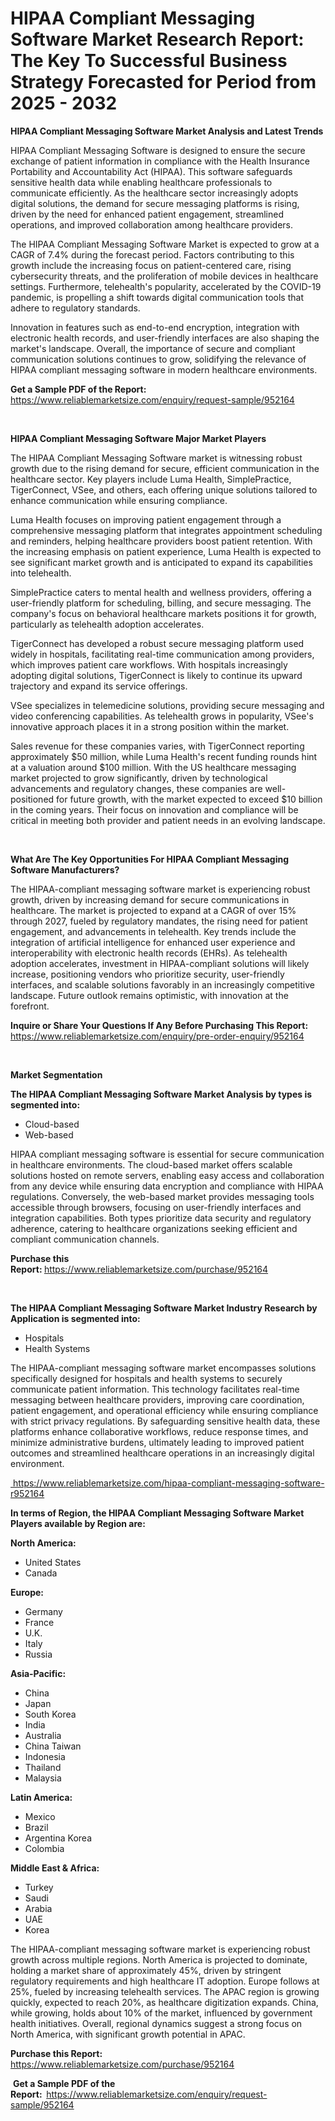 <p><h1>HIPAA Compliant Messaging Software Market Research Report: The Key To Successful Business Strategy Forecasted for Period from 2025 - 2032</h1></p><p><strong>HIPAA Compliant Messaging Software Market Analysis and Latest Trends</strong></p>
<p><p>HIPAA Compliant Messaging Software is designed to ensure the secure exchange of patient information in compliance with the Health Insurance Portability and Accountability Act (HIPAA). This software safeguards sensitive health data while enabling healthcare professionals to communicate efficiently. As the healthcare sector increasingly adopts digital solutions, the demand for secure messaging platforms is rising, driven by the need for enhanced patient engagement, streamlined operations, and improved collaboration among healthcare providers.</p><p>The HIPAA Compliant Messaging Software Market is expected to grow at a CAGR of 7.4% during the forecast period. Factors contributing to this growth include the increasing focus on patient-centered care, rising cybersecurity threats, and the proliferation of mobile devices in healthcare settings. Furthermore, telehealth's popularity, accelerated by the COVID-19 pandemic, is propelling a shift towards digital communication tools that adhere to regulatory standards. </p><p>Innovation in features such as end-to-end encryption, integration with electronic health records, and user-friendly interfaces are also shaping the market's landscape. Overall, the importance of secure and compliant communication solutions continues to grow, solidifying the relevance of HIPAA compliant messaging software in modern healthcare environments.</p></p>
<p><strong>Get a Sample PDF of the Report:&nbsp;</strong> <a href="https://www.reliablemarketsize.com/enquiry/request-sample/952164?utm_campaign=2931&utm_medium=2&utm_source=Github&utm_content=ia&utm_term=17042025&utm_id=hipaa-compliant-messaging-software">https://www.reliablemarketsize.com/enquiry/request-sample/952164</a></p>
<p>&nbsp;</p>
<p><strong>HIPAA Compliant Messaging Software Major Market Players</strong></p>
<p><p>The HIPAA Compliant Messaging Software market is witnessing robust growth due to the rising demand for secure, efficient communication in the healthcare sector. Key players include Luma Health, SimplePractice, TigerConnect, VSee, and others, each offering unique solutions tailored to enhance communication while ensuring compliance.</p><p>Luma Health focuses on improving patient engagement through a comprehensive messaging platform that integrates appointment scheduling and reminders, helping healthcare providers boost patient retention. With the increasing emphasis on patient experience, Luma Health is expected to see significant market growth and is anticipated to expand its capabilities into telehealth.</p><p>SimplePractice caters to mental health and wellness providers, offering a user-friendly platform for scheduling, billing, and secure messaging. The company's focus on behavioral healthcare markets positions it for growth, particularly as telehealth adoption accelerates.</p><p>TigerConnect has developed a robust secure messaging platform used widely in hospitals, facilitating real-time communication among providers, which improves patient care workflows. With hospitals increasingly adopting digital solutions, TigerConnect is likely to continue its upward trajectory and expand its service offerings.</p><p>VSee specializes in telemedicine solutions, providing secure messaging and video conferencing capabilities. As telehealth grows in popularity, VSee's innovative approach places it in a strong position within the market.</p><p>Sales revenue for these companies varies, with TigerConnect reporting approximately $50 million, while Luma Health's recent funding rounds hint at a valuation around $100 million. With the US healthcare messaging market projected to grow significantly, driven by technological advancements and regulatory changes, these companies are well-positioned for future growth, with the market expected to exceed $10 billion in the coming years. Their focus on innovation and compliance will be critical in meeting both provider and patient needs in an evolving landscape.</p></p>
<p>&nbsp;</p>
<p><strong>What Are The Key Opportunities For HIPAA Compliant Messaging Software Manufacturers?</strong></p>
<p><p>The HIPAA-compliant messaging software market is experiencing robust growth, driven by increasing demand for secure communications in healthcare. The market is projected to expand at a CAGR of over 15% through 2027, fueled by regulatory mandates, the rising need for patient engagement, and advancements in telehealth. Key trends include the integration of artificial intelligence for enhanced user experience and interoperability with electronic health records (EHRs). As telehealth adoption accelerates, investment in HIPAA-compliant solutions will likely increase, positioning vendors who prioritize security, user-friendly interfaces, and scalable solutions favorably in an increasingly competitive landscape. Future outlook remains optimistic, with innovation at the forefront.</p></p>
<p><strong>Inquire or Share Your Questions If Any Before Purchasing This Report:</strong> <a href="https://www.reliablemarketsize.com/enquiry/pre-order-enquiry/952164?utm_campaign=2931&utm_medium=2&utm_source=Github&utm_content=ia&utm_term=17042025&utm_id=hipaa-compliant-messaging-software">https://www.reliablemarketsize.com/enquiry/pre-order-enquiry/952164</a></p>
<p>&nbsp;</p>
<p><strong>Market Segmentation</strong></p>
<p><strong>The HIPAA Compliant Messaging Software Market Analysis by types is segmented into:</strong></p>
<p><ul><li>Cloud-based</li><li>Web-based</li></ul></p>
<p><p>HIPAA compliant messaging software is essential for secure communication in healthcare environments. The cloud-based market offers scalable solutions hosted on remote servers, enabling easy access and collaboration from any device while ensuring data encryption and compliance with HIPAA regulations. Conversely, the web-based market provides messaging tools accessible through browsers, focusing on user-friendly interfaces and integration capabilities. Both types prioritize data security and regulatory adherence, catering to healthcare organizations seeking efficient and compliant communication channels.</p></p>
<p><strong>Purchase this Report:&nbsp;</strong><a href="https://www.reliablemarketsize.com/purchase/952164?utm_campaign=2931&utm_medium=2&utm_source=Github&utm_content=ia&utm_term=17042025&utm_id=hipaa-compliant-messaging-software">https://www.reliablemarketsize.com/purchase/952164</a></p>
<p>&nbsp;</p>
<p><strong>The HIPAA Compliant Messaging Software Market Industry Research by Application is segmented into:</strong></p>
<p><ul><li>Hospitals</li><li>Health Systems</li></ul></p>
<p><p>The HIPAA-compliant messaging software market encompasses solutions specifically designed for hospitals and health systems to securely communicate patient information. This technology facilitates real-time messaging between healthcare providers, improving care coordination, patient engagement, and operational efficiency while ensuring compliance with strict privacy regulations. By safeguarding sensitive health data, these platforms enhance collaborative workflows, reduce response times, and minimize administrative burdens, ultimately leading to improved patient outcomes and streamlined healthcare operations in an increasingly digital environment.</p></p>
<p><a href="https://www.reliablemarketsize.com/hipaa-compliant-messaging-software-r952164?utm_campaign=2931&utm_medium=2&utm_source=Github&utm_content=ia&utm_term=17042025&utm_id=hipaa-compliant-messaging-software">&nbsp;https://www.reliablemarketsize.com/hipaa-compliant-messaging-software-r952164</a></p>
<p><strong>In terms of Region, the HIPAA Compliant Messaging Software Market Players available by Region are:</strong></p>
<p>
    <p> <strong> North America: </strong>
        <ul>
            <li>United States</li>
            <li>Canada</li>
        </ul>
        </p> 
    <p> <strong> Europe: </strong>
        <ul>
            <li>Germany</li>
            <li>France</li>
            <li>U.K.</li>
            <li>Italy</li>
            <li>Russia</li>
        </ul>
        </p> 
    <p> <strong> Asia-Pacific: </strong>
        <ul>
            <li>China</li>
            <li>Japan</li>
            <li>South Korea</li>
            <li>India</li>
            <li>Australia</li>
            <li>China Taiwan</li>
            <li>Indonesia</li>
            <li>Thailand</li>
            <li>Malaysia</li>
        </ul>
        </p> 
    <p> <strong> Latin America: </strong>
        <ul>
            <li>Mexico</li>
            <li>Brazil</li>
            <li>Argentina Korea</li>
            <li>Colombia</li>
        </ul>
        </p> 
    <p> <strong> Middle East & Africa: </strong>
        <ul>
            <li>Turkey</li>
            <li>Saudi</li>
            <li>Arabia</li>
            <li>UAE</li>
            <li>Korea</li>
        </ul>
    </p>
    </p>
<p><p>The HIPAA-compliant messaging software market is experiencing robust growth across multiple regions. North America is projected to dominate, holding a market share of approximately 45%, driven by stringent regulatory requirements and high healthcare IT adoption. Europe follows at 25%, fueled by increasing telehealth services. The APAC region is growing quickly, expected to reach 20%, as healthcare digitization expands. China, while growing, holds about 10% of the market, influenced by government health initiatives. Overall, regional dynamics suggest a strong focus on North America, with significant growth potential in APAC.</p></p>
<p><strong>Purchase this Report: </strong><a href="https://www.reliablemarketsize.com/purchase/952164?utm_campaign=2931&utm_medium=2&utm_source=Github&utm_content=ia&utm_term=17042025&utm_id=hipaa-compliant-messaging-software">https://www.reliablemarketsize.com/purchase/952164</a></p>
<p>&nbsp;<strong>Get a Sample PDF of the Report:&nbsp;&nbsp;</strong><a href="https://www.reliablemarketsize.com/enquiry/request-sample/952164?utm_campaign=2931&utm_medium=2&utm_source=Github&utm_content=ia&utm_term=17042025&utm_id=hipaa-compliant-messaging-software">https://www.reliablemarketsize.com/enquiry/request-sample/952164</a></p>
<p><strong></strong></p>
<p><p></p><p></p><p></p></p>
